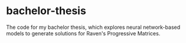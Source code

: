 # bachelor-thesis
The code for my bachelor thesis, which explores neural network-based models to generate solutions for Raven's Progressive Matrices.
